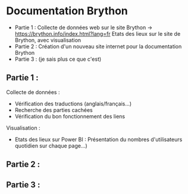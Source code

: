 # Documentation Brython 

- Partie 1  : Collecte de données web sur le site Brython -> https://brython.info/index.html?lang=fr
            Etats des lieux sur le site de Brython, avec visualisation
- Partie 2  : Création d'un nouveau site internet pour la documentation Brython 
- Partie 3 : (je sais plus ce que c'est)


## Partie 1  : 
Collecte de données : 
- Vérification des traductions (anglais/français...)
- Recherche des parties cachées 
- Vérification du bon fonctionnement des liens

Visualisation : 
- Etats des lieux sur Power BI : Présentation du nombres d'utilisateurs quotidien sur chaque page...)

## Partie 2 :

## Partie 3 :

